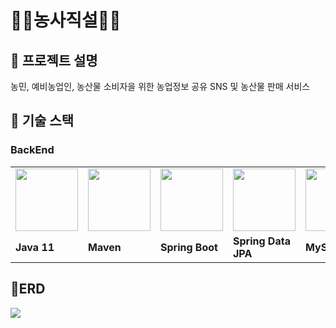 
# 👨‍🌾농사직설👩‍🌾

## 🌾 프로젝트 설명
농민, 예비농업인, 농산물 소비자을 위한 농업정보 공유 SNS 및 농산물 판매 서비스

## 🌽 기술 스택

### **BackEnd**

<table>
  <tr>
    <td>
        <img src="https://user-images.githubusercontent.com/108648040/198289692-1215fc13-1ecb-41fc-97ed-db706d41d64c.png" width="100px" />
    </td>
    <td>
        <img src="https://user-images.githubusercontent.com/96678352/198880611-a5fe2a82-6714-4378-bd73-ca82326babdb.png" width="100px" />
    </td>
    <td>
        <img src="https://user-images.githubusercontent.com/108648040/198289995-10854d00-b3db-41ce-8605-51dfd71bb973.png" width="100px" />
    </td>
    <td>
        <img src="https://user-images.githubusercontent.com/108648040/198289350-ebbf7081-24b6-4032-a934-4e5fb4509fd3.png" width="100px" />
    </td>
        <td>
        <img src="https://user-images.githubusercontent.com/108648040/198292339-c35d7f79-30f0-4155-86a9-43d84a0a536a.png" width="100px" />
    </td>
    <td>
        <img src="https://user-images.githubusercontent.com/96678352/198081648-5ac7b22e-d1d8-4749-8416-441d6f1b635b.png" width="100px" />
    </td>
    <td>  
        <img src="https://user-images.githubusercontent.com/108648040/198291818-a1018f1c-cd8c-43a6-b877-41417af852e8.png" width="100px" />
    </td>

  </tr>
  <tr>
    <td><b>Java 11</b></td>
    <td><b>Maven</b></td>
    <td><b>Spring Boot</b></td>
    <td><b>Spring Data JPA</b></td>
    <td><b>MySQL</b></td>
    <td><b>H2</b></td>
    <td><b>JUnit5</b></td>
  </tr>
</table>

## 🍅ERD

<img src="https://user-images.githubusercontent.com/96678352/198915339-67d5e805-39b5-4d21-9f84-b4b97b726192.png" />

